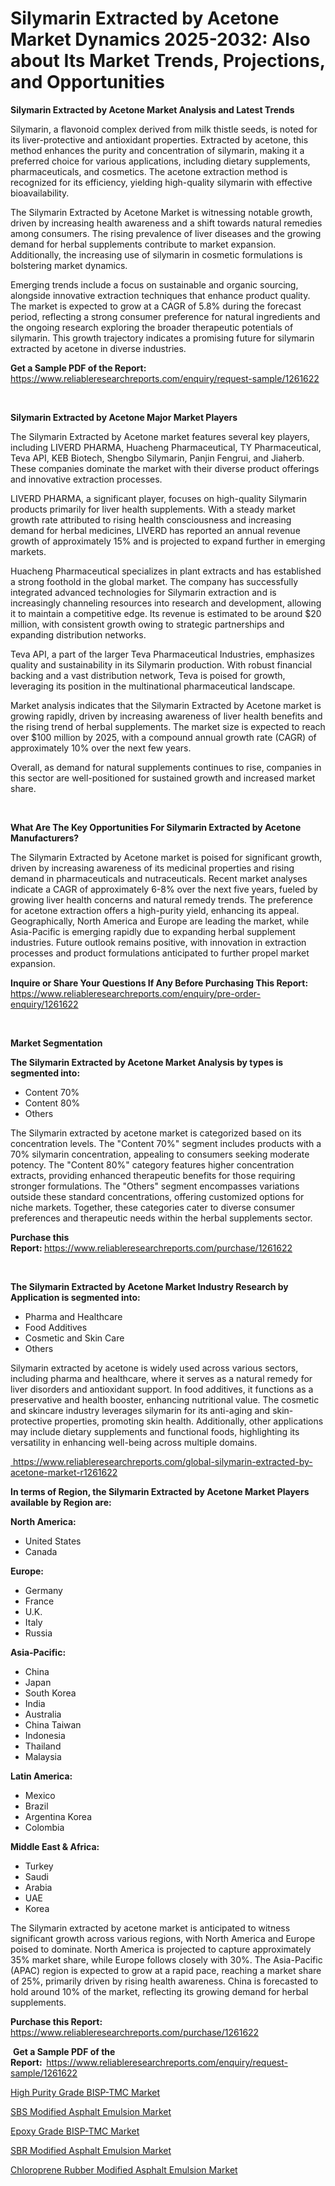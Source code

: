 <p><h1>Silymarin Extracted by Acetone Market Dynamics 2025-2032: Also about Its Market Trends, Projections, and Opportunities</h1></p><p><strong>Silymarin Extracted by Acetone Market Analysis and Latest Trends</strong></p>
<p><p>Silymarin, a flavonoid complex derived from milk thistle seeds, is noted for its liver-protective and antioxidant properties. Extracted by acetone, this method enhances the purity and concentration of silymarin, making it a preferred choice for various applications, including dietary supplements, pharmaceuticals, and cosmetics. The acetone extraction method is recognized for its efficiency, yielding high-quality silymarin with effective bioavailability.</p><p>The Silymarin Extracted by Acetone Market is witnessing notable growth, driven by increasing health awareness and a shift towards natural remedies among consumers. The rising prevalence of liver diseases and the growing demand for herbal supplements contribute to market expansion. Additionally, the increasing use of silymarin in cosmetic formulations is bolstering market dynamics. </p><p>Emerging trends include a focus on sustainable and organic sourcing, alongside innovative extraction techniques that enhance product quality. The market is expected to grow at a CAGR of 5.8% during the forecast period, reflecting a strong consumer preference for natural ingredients and the ongoing research exploring the broader therapeutic potentials of silymarin. This growth trajectory indicates a promising future for silymarin extracted by acetone in diverse industries.</p></p>
<p><strong>Get a Sample PDF of the Report:&nbsp;</strong> <a href="https://www.reliableresearchreports.com/enquiry/request-sample/1261622?utm_campaign=8&utm_medium=2&utm_source=Github&utm_content=ia&utm_term=02022025&utm_id=silymarin-extracted-by-acetone">https://www.reliableresearchreports.com/enquiry/request-sample/1261622</a></p>
<p>&nbsp;</p>
<p><strong>Silymarin Extracted by Acetone Major Market Players</strong></p>
<p><p>The Silymarin Extracted by Acetone market features several key players, including LIVERD PHARMA, Huacheng Pharmaceutical, TY Pharmaceutical, Teva API, KEB Biotech, Shengbo Silymarin, Panjin Fengrui, and Jiaherb. These companies dominate the market with their diverse product offerings and innovative extraction processes.</p><p>LIVERD PHARMA, a significant player, focuses on high-quality Silymarin products primarily for liver health supplements. With a steady market growth rate attributed to rising health consciousness and increasing demand for herbal medicines, LIVERD has reported an annual revenue growth of approximately 15% and is projected to expand further in emerging markets.</p><p>Huacheng Pharmaceutical specializes in plant extracts and has established a strong foothold in the global market. The company has successfully integrated advanced technologies for Silymarin extraction and is increasingly channeling resources into research and development, allowing it to maintain a competitive edge. Its revenue is estimated to be around $20 million, with consistent growth owing to strategic partnerships and expanding distribution networks.</p><p>Teva API, a part of the larger Teva Pharmaceutical Industries, emphasizes quality and sustainability in its Silymarin production. With robust financial backing and a vast distribution network, Teva is poised for growth, leveraging its position in the multinational pharmaceutical landscape.</p><p>Market analysis indicates that the Silymarin Extracted by Acetone market is growing rapidly, driven by increasing awareness of liver health benefits and the rising trend of herbal supplements. The market size is expected to reach over $100 million by 2025, with a compound annual growth rate (CAGR) of approximately 10% over the next few years.</p><p>Overall, as demand for natural supplements continues to rise, companies in this sector are well-positioned for sustained growth and increased market share.</p></p>
<p>&nbsp;</p>
<p><strong>What Are The Key Opportunities For Silymarin Extracted by Acetone Manufacturers?</strong></p>
<p><p>The Silymarin Extracted by Acetone market is poised for significant growth, driven by increasing awareness of its medicinal properties and rising demand in pharmaceuticals and nutraceuticals. Recent market analyses indicate a CAGR of approximately 6-8% over the next five years, fueled by growing liver health concerns and natural remedy trends. The preference for acetone extraction offers a high-purity yield, enhancing its appeal. Geographically, North America and Europe are leading the market, while Asia-Pacific is emerging rapidly due to expanding herbal supplement industries. Future outlook remains positive, with innovation in extraction processes and product formulations anticipated to further propel market expansion.</p></p>
<p><strong>Inquire or Share Your Questions If Any Before Purchasing This Report:</strong> <a href="https://www.reliableresearchreports.com/enquiry/pre-order-enquiry/1261622?utm_campaign=8&utm_medium=2&utm_source=Github&utm_content=ia&utm_term=02022025&utm_id=silymarin-extracted-by-acetone">https://www.reliableresearchreports.com/enquiry/pre-order-enquiry/1261622</a></p>
<p>&nbsp;</p>
<p><strong>Market Segmentation</strong></p>
<p><strong>The Silymarin Extracted by Acetone Market Analysis by types is segmented into:</strong></p>
<p><ul><li>Content 70%</li><li>Content 80%</li><li>Others</li></ul></p>
<p><p>The Silymarin extracted by acetone market is categorized based on its concentration levels. The "Content 70%" segment includes products with a 70% silymarin concentration, appealing to consumers seeking moderate potency. The "Content 80%" category features higher concentration extracts, providing enhanced therapeutic benefits for those requiring stronger formulations. The "Others" segment encompasses variations outside these standard concentrations, offering customized options for niche markets. Together, these categories cater to diverse consumer preferences and therapeutic needs within the herbal supplements sector.</p></p>
<p><strong>Purchase this Report:&nbsp;</strong><a href="https://www.reliableresearchreports.com/purchase/1261622?utm_campaign=8&utm_medium=2&utm_source=Github&utm_content=ia&utm_term=02022025&utm_id=silymarin-extracted-by-acetone">https://www.reliableresearchreports.com/purchase/1261622</a></p>
<p>&nbsp;</p>
<p><strong>The Silymarin Extracted by Acetone Market Industry Research by Application is segmented into:</strong></p>
<p><ul><li>Pharma and Healthcare</li><li>Food Additives</li><li>Cosmetic and Skin Care</li><li>Others</li></ul></p>
<p><p>Silymarin extracted by acetone is widely used across various sectors, including pharma and healthcare, where it serves as a natural remedy for liver disorders and antioxidant support. In food additives, it functions as a preservative and health booster, enhancing nutritional value. The cosmetic and skincare industry leverages silymarin for its anti-aging and skin-protective properties, promoting skin health. Additionally, other applications may include dietary supplements and functional foods, highlighting its versatility in enhancing well-being across multiple domains.</p></p>
<p><a href="https://www.reliableresearchreports.com/global-silymarin-extracted-by-acetone-market-r1261622?utm_campaign=8&utm_medium=2&utm_source=Github&utm_content=ia&utm_term=02022025&utm_id=silymarin-extracted-by-acetone">&nbsp;https://www.reliableresearchreports.com/global-silymarin-extracted-by-acetone-market-r1261622</a></p>
<p><strong>In terms of Region, the Silymarin Extracted by Acetone Market Players available by Region are:</strong></p>
<p>
    <p> <strong> North America: </strong>
        <ul>
            <li>United States</li>
            <li>Canada</li>
        </ul>
        </p> 
    <p> <strong> Europe: </strong>
        <ul>
            <li>Germany</li>
            <li>France</li>
            <li>U.K.</li>
            <li>Italy</li>
            <li>Russia</li>
        </ul>
        </p> 
    <p> <strong> Asia-Pacific: </strong>
        <ul>
            <li>China</li>
            <li>Japan</li>
            <li>South Korea</li>
            <li>India</li>
            <li>Australia</li>
            <li>China Taiwan</li>
            <li>Indonesia</li>
            <li>Thailand</li>
            <li>Malaysia</li>
        </ul>
        </p> 
    <p> <strong> Latin America: </strong>
        <ul>
            <li>Mexico</li>
            <li>Brazil</li>
            <li>Argentina Korea</li>
            <li>Colombia</li>
        </ul>
        </p> 
    <p> <strong> Middle East & Africa: </strong>
        <ul>
            <li>Turkey</li>
            <li>Saudi</li>
            <li>Arabia</li>
            <li>UAE</li>
            <li>Korea</li>
        </ul>
    </p>
    </p>
<p><p>The Silymarin extracted by acetone market is anticipated to witness significant growth across various regions, with North America and Europe poised to dominate. North America is projected to capture approximately 35% market share, while Europe follows closely with 30%. The Asia-Pacific (APAC) region is expected to grow at a rapid pace, reaching a market share of 25%, primarily driven by rising health awareness. China is forecasted to hold around 10% of the market, reflecting its growing demand for herbal supplements.</p></p>
<p><strong>Purchase this Report: </strong><a href="https://www.reliableresearchreports.com/purchase/1261622?utm_campaign=8&utm_medium=2&utm_source=Github&utm_content=ia&utm_term=02022025&utm_id=silymarin-extracted-by-acetone">https://www.reliableresearchreports.com/purchase/1261622</a></p>
<p>&nbsp;<strong>Get a Sample PDF of the Report:&nbsp;&nbsp;</strong><a href="https://www.reliableresearchreports.com/enquiry/request-sample/1261622?utm_campaign=8&utm_medium=2&utm_source=Github&utm_content=ia&utm_term=02022025&utm_id=silymarin-extracted-by-acetone">https://www.reliableresearchreports.com/enquiry/request-sample/1261622</a></p>
<p><strong></strong></p>
<p><p><a href="https://github.com/bornergabrielle89/Market-Research-Report-List-1/blob/main/high-purity-grade-bisp-tmc-market.md?utm_campaign=8&utm_medium=2&utm_source=Github&utm_content=ia&utm_term=02022025&utm_id=silymarin-extracted-by-acetone">High Purity Grade BISP-TMC Market</a></p><p><a href="https://github.com/tashiafun920/Market-Research-Report-List-1/blob/main/sbs-modified-asphalt-emulsion-market.md?utm_campaign=8&utm_medium=2&utm_source=Github&utm_content=ia&utm_term=02022025&utm_id=silymarin-extracted-by-acetone">SBS Modified Asphalt Emulsion Market</a></p><p><a href="https://github.com/toldenargelia86/Market-Research-Report-List-1/blob/main/epoxy-grade-bisp-tmc-market.md?utm_campaign=8&utm_medium=2&utm_source=Github&utm_content=ia&utm_term=02022025&utm_id=silymarin-extracted-by-acetone">Epoxy Grade BISP-TMC Market</a></p><p><a href="https://github.com/tshumaalzlam0/Market-Research-Report-List-1/blob/main/sbr-modified-asphalt-emulsion-market.md?utm_campaign=8&utm_medium=2&utm_source=Github&utm_content=ia&utm_term=02022025&utm_id=silymarin-extracted-by-acetone">SBR Modified Asphalt Emulsion Market</a></p><p><a href="https://github.com/dingharhouma/Market-Research-Report-List-1/blob/main/chloroprene-rubber-modified-asphalt-emulsion-market.md?utm_campaign=8&utm_medium=2&utm_source=Github&utm_content=ia&utm_term=02022025&utm_id=silymarin-extracted-by-acetone">Chloroprene Rubber Modified Asphalt Emulsion Market</a></p></p>